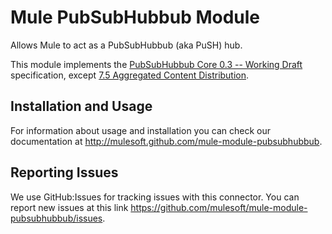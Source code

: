 Mule PubSubHubbub Module
========================

Allows Mule to act as a PubSubHubbub (aka PuSH) hub.

This module implements the [PubSubHubbub Core 0.3 -- Working Draft](http://pubsubhubbub.googlecode.com/svn/trunk/pubsubhubbub-core-0.3.html) specification, except [7.5 Aggregated Content Distribution](http://pubsubhubbub.googlecode.com/svn/trunk/pubsubhubbub-core-0.3.html#aggregatedistribution).


Installation and Usage
----------------------

For information about usage and installation you can check our documentation at http://mulesoft.github.com/mule-module-pubsubhubbub.

Reporting Issues
----------------

We use GitHub:Issues for tracking issues with this connector. You can report new issues at this link https://github.com/mulesoft/mule-module-pubsubhubbub/issues.
   